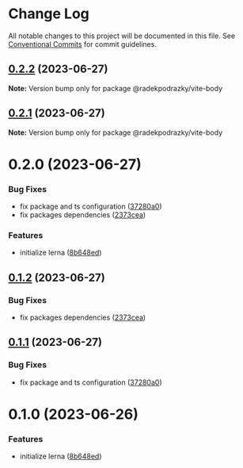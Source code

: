 # Change Log

All notable changes to this project will be documented in this file.
See [Conventional Commits](https://conventionalcommits.org) for commit guidelines.

## [0.2.2](https://github.com/ajkl2533/monorepo-example/compare/@radekpodrazky/vite-body@0.2.1...@radekpodrazky/vite-body@0.2.2) (2023-06-27)

**Note:** Version bump only for package @radekpodrazky/vite-body

## [0.2.1](https://github.com/ajkl2533/monorepo-example/compare/@radekpodrazky/vite-body@0.2.0...@radekpodrazky/vite-body@0.2.1) (2023-06-27)

**Note:** Version bump only for package @radekpodrazky/vite-body

# 0.2.0 (2023-06-27)

### Bug Fixes

- fix package and ts configuration ([37280a0](https://github.com/ajkl2533/monorepo-example/commit/37280a04cfc208df31d5369e662a8fcd769c17d2))
- fix packages dependencies ([2373cea](https://github.com/ajkl2533/monorepo-example/commit/2373cea2bc892a13ba56c1a3db044199a09fdc6d))

### Features

- initialize lerna ([8b648ed](https://github.com/ajkl2533/monorepo-example/commit/8b648eda1cab9629c152638fad26f364b85b6731))

## [0.1.2](https://github.com/ajkl2533/monorepo-example/compare/vite-body@0.1.1...vite-body@0.1.2) (2023-06-27)

### Bug Fixes

- fix packages dependencies ([2373cea](https://github.com/ajkl2533/monorepo-example/commit/2373cea2bc892a13ba56c1a3db044199a09fdc6d))

## [0.1.1](https://github.com/ajkl2533/monorepo-example/compare/vite-body@0.1.0...vite-body@0.1.1) (2023-06-27)

### Bug Fixes

- fix package and ts configuration ([37280a0](https://github.com/ajkl2533/monorepo-example/commit/37280a04cfc208df31d5369e662a8fcd769c17d2))

# 0.1.0 (2023-06-26)

### Features

- initialize lerna ([8b648ed](https://github.com/ajkl2533/monorepo-example/commit/8b648eda1cab9629c152638fad26f364b85b6731))

